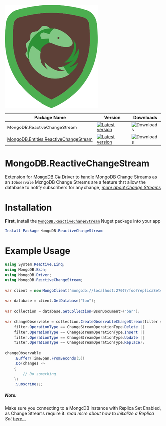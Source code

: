 <img src="https://raw.githubusercontent.com/rainxh11/MongoDB.ReactiveChangeStream/master/Assets/rxmongo.svg" width="300">

|Package Name|Version|Downloads|
|-|-|-|
|MongoDB.ReactiveChangeStream|[![Latest version](https://img.shields.io/nuget/v/MongoDB.ReactiveChangeStream.svg)](https://www.nuget.org/packages/MongoDB.ReactiveChangeStream/)|![Downloads](https://img.shields.io/nuget/dt/MongoDB.ReactiveChangeStream.svg)|
|[MongoDB.Entities.ReactiveChangeStream](https://github.com/rainxh11/MongoDB.ReactiveChangeStream/tree/master/MongoDB.Entities.ReactiveChangeStream)|[![Latest version](https://img.shields.io/nuget/v/MongoDB.Entities.ReactiveChangeStream.svg)](https://www.nuget.org/packages/MongoDB.Entities.ReactiveChangeStream/)|![Downloads](https://img.shields.io/nuget/dt/MongoDB.Entities.ReactiveChangeStream.svg)|


# MongoDB.ReactiveChangeStream
Extension for [MongoDB C# Driver](https://www.nuget.org/packages/MongoDB.Driver/) to handle MongoDB Change Streams as an `IObservale` 
MongoDB Change Streams are a feature that allow the database to notify subscribers for any change, [*more about Change Streams*](https://www.mongodb.com/docs/manual/changeStreams/)
# Installation
**First**, install the [`MongoDB.ReactiveChangeStream`](https://www.nuget.org/packages/MongoDB.ReactiveChangeStream) Nuget package into your app
```powershell
Install-Package MongoDB.ReactiveChangeStream
```

# Example Usage
```csharp
using System.Reactive.Linq;
using MongoDB.Bson;
using MongoDB.Driver;
using MongoDB.ReactiveChangeStream;

var client = new MongoClient("mongodb://localhost:27017/foo?replicaSet=rs0");

var database = client.GetDatabase("foo");

var collection = database.GetCollection<BsonDocument>("bar");

var changeObservable = collection.CreateObservableChangeStream(filter =>
    filter.OperationType == ChangeStreamOperationType.Delete ||
    filter.OperationType == ChangeStreamOperationType.Insert ||
    filter.OperationType == ChangeStreamOperationType.Update ||
    filter.OperationType == ChangeStreamOperationType.Replace);

changeObservable
    .Buffer(TimeSpan.FromSeconds(5))
    .Do(changes =>
    {
        // Do something
    })
    .Subscribe();
```
##### Note:
Make sure you connecting to a MongoDB instance with Replica Set Enabled, as Change Streams require it.
*read more about how to initialize a Replica Set [here...](https://www.mongodb.com/docs/manual/tutorial/convert-standalone-to-replica-set/)*
